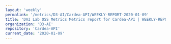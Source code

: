 ```yaml
---
layout: 'weekly'
permalink: '/metrics/D3-AI/Cardea-API/WEEKLY-REPORT-2020-01-09'
title: 'DAI Lab OSS Metrics Metrics report for Cardea-API | WEEKLY-REPORT-2020-01-09'
organization: 'D3-AI'
repository: 'Cardea-API'
current_date: '2020-01-09'
---
```

